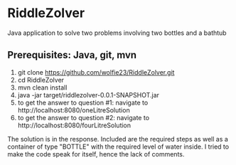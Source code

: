 # RiddleZolver

Java application to solve two problems involving two bottles and a bathtub

## Prerequisites: Java, git, mvn

1. git clone https://github.com/wolfie23/RiddleZolver.git
2. cd RiddleZolver
3. mvn clean install
4. java -jar target/riddlezolver-0.0.1-SNAPSHOT.jar 
5. to get the answer to question #1: navigate to http://localhost:8080/oneLitreSolution
6. to get the answer to question #2: navigate to http://localhost:8080/fourLitreSolution

The solution is in the response. Included are the required steps as well as a container of type "BOTTLE" with the required level of water inside.
I tried to make the code speak for itself, hence the lack of comments.
